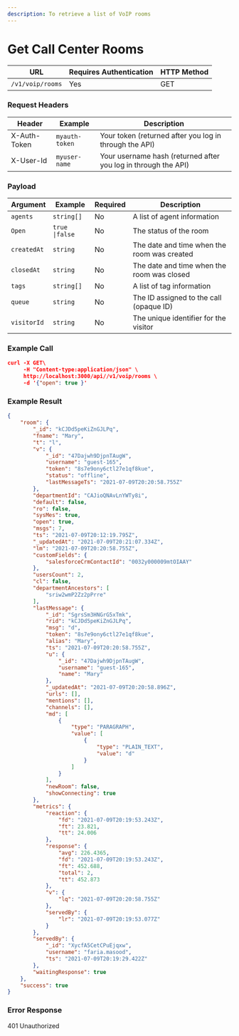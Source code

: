 ```yaml
---
description: To retrieve a list of VoIP rooms
---
```


# Get Call Center Rooms

| **URL**          | **Requires Authentication** | **HTTP Method** |
| ---------------- | --------------------------- | --------------- |
| `/v1/voip/rooms` | Yes                         | GET             |

### Request Headers

| **Header**   | **Example**    | **Description**                                                |
| ------------ | -------------- | -------------------------------------------------------------- |
| X-Auth-Token | `myauth-token` | Your token (returned after you log in through the API)         |
| X-User-Id    | `myuser-name`  | Your username hash (returned after you log in through the API) |

### Payload

| **Argument** | **Example**    | **Required** | **Description**                             |
| ------------ | -------------- | ------------ | ------------------------------------------- |
| `agents`     | `string[]`     | No           | A list of agent information                 |
| `Open`       | `true \|false` | No           | The status of the room                      |
| `createdAt`  | `string`       | No           | The date and time when the room was created |
| `closedAt`   | `string`       | No           | The date and time when the room was closed  |
| `tags`       | `string[]`     | No           | A list of tag information                   |
| `queue`      | `string`       | No           | The ID assigned to the call (opaque ID)     |
| `visitorId`  | `string`       | No           | The unique identifier for the visitor       |

### Example Call <a href="#example-call" id="example-call"></a>

```json
curl -X GET\
     -H "Content-type:application/json" \
     http://localhost:3000/api//v1/voip/rooms \
     -d '{"open": true }'
```

### Example Result

```json
{
    "room": {
        "_id": "kCJDd5peKiZnGJLPq",
        "fname": "Mary",
        "t": "l",
        "v": {
            "_id": "47Dajwh9DjpnTAugW",
            "username": "guest-165",
            "token": "8s7e9ony6ctl27e1qf8kue",
            "status": "offline",
            "lastMessageTs": "2021-07-09T20:20:58.755Z"
        },
        "departmentId": "CAJioQNAvLnYWTy8i",
        "default": false,
        "ro": false,
        "sysMes": true,
        "open": true,
        "msgs": 7,
        "ts": "2021-07-09T20:12:19.795Z",
        "_updatedAt": "2021-07-09T20:21:07.334Z",
        "lm": "2021-07-09T20:20:58.755Z",
        "customFields": {
            "salesforceCrmContactId": "0032y000009mtOIAAY"
        },
        "usersCount": 2,
        "cl": false,
        "departmentAncestors": [
            "sriw2wmP2Zz2pPrre"
        ],
        "lastMessage": {
            "_id": "SgrsSm3HNGrG5xTmk",
            "rid": "kCJDd5peKiZnGJLPq",
            "msg": "d",
            "token": "8s7e9ony6ctl27e1qf8kue",
            "alias": "Mary",
            "ts": "2021-07-09T20:20:58.755Z",
            "u": {
                "_id": "47Dajwh9DjpnTAugW",
                "username": "guest-165",
                "name": "Mary"
            },
            "_updatedAt": "2021-07-09T20:20:58.896Z",
            "urls": [],
            "mentions": [],
            "channels": [],
            "md": [
                {
                    "type": "PARAGRAPH",
                    "value": [
                        {
                            "type": "PLAIN_TEXT",
                            "value": "d"
                        }
                    ]
                }
            ],
            "newRoom": false,
            "showConnecting": true
        },
        "metrics": {
            "reaction": {
                "fd": "2021-07-09T20:19:53.243Z",
                "ft": 23.821,
                "tt": 24.006
            },
            "response": {
                "avg": 226.4365,
                "fd": "2021-07-09T20:19:53.243Z",
                "ft": 452.688,
                "total": 2,
                "tt": 452.873
            },
            "v": {
                "lq": "2021-07-09T20:20:58.755Z"
            },
            "servedBy": {
                "lr": "2021-07-09T20:19:53.077Z"
            }
        },
        "servedBy": {
            "_id": "XycfA5CetCPuEjqxw",
            "username": "faria.masood",
            "ts": "2021-07-09T20:19:29.422Z"
        },
        "waitingResponse": true
    },
    "success": true
}
```

### Error Response

401 Unauthorized

